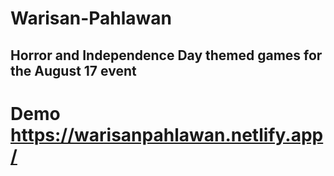 # Warisan-Pahlawan
## Horror and Independence Day themed games for the August 17 event
# Demo https://warisanpahlawan.netlify.app/
